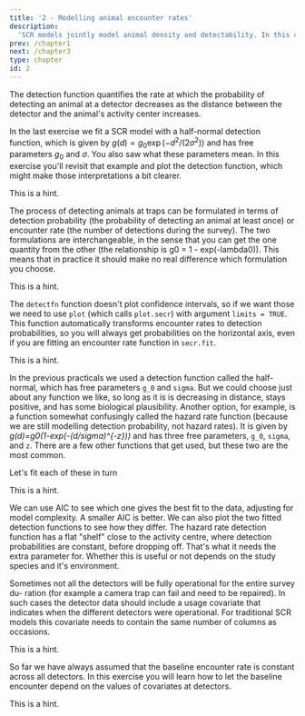 ```yaml
---
title: '2 - Modelling animal encounter rates'
description:
  'SCR models jointly model animal density and detectability. In this chapter, you will learn how to model animal encounter rates, or detectability, through the estimation of the detection or encounter rate function.'
prev: /chapter1
next: /chapter3
type: chapter
id: 2
---
```


<exercise id="1" title="Interpreting the detection function">

The detection function quantifies the rate at which the probability of detecting an animal at a detector decreases as the distance between the detector and the animal's activity center increases. 

In the last exercise we fit a SCR model with a half-normal detection function, which is given by $g(d)=g_0\exp(-d^2/(2\sigma^2))$ and has free parameters $g_0$ and $\sigma$. You also saw what these parameters mean. In this exercise you'll revisit that example and plot the detection function, which might make those interpretations a bit clearer.

<codeblock id="02_01">

This is a hint.

</codeblock>

</exercise>

<exercise id="2" title="Detection probability or hazard rate">

The process of detecting animals at traps can be formulated in terms of detection probability (the probability of detecting an animal at least once) or encounter rate (the number of detections during the survey). The two formulations are interchangeable, in the sense that you can get the one quantity from the other (the relationship is g0 = 1 - exp(-lambda0)). This means that in practice it should make no real difference which formulation you choose.

<codeblock id="02_02_01">

This is a hint.

</codeblock>

The `detectfn` function doesn't plot confidence intervals, so if we want those we need to use `plot` (which calls `plot.secr`) with argument `limits = TRUE`. This function automatically transforms encounter rates to detection probabilities, so you will always get probabilities on the horizontal axis, even if you are fitting an encounter rate function in `secr.fit`.

<codeblock id="02_02_02">

This is a hint.

</codeblock>

</exercise>


<exercise id="3" title="Types of detection functions">

In the previous practicals we used a detection function called the half-normal, which has free parameters `g_0` and `sigma`. But we could choose just about any function we like, so long as it is is decreasing in distance, stays positive, and has some biological plausibility. Another option, for example, is a function somewhat confusingly called the hazard rate function (because we are still modelling detection probability, not hazard rates). It is given by *g(d)=g0(1-exp(-(d/sigma)^{-z}))* and has three free parameters, `g_0`, `sigma`, and `z`. There are a few other functions that get used, but these two are the most common.

Let's fit each of these in turn 

<codeblock id="02_03">

This is a hint.

</codeblock>

We can use AIC to see which one gives the best fit to the data, adjusting for model complexity. A smaller AIC is better. We can also plot the two fitted detection functions to see how they differ. The hazard rate detection function has a flat "shelf" close to the activity centre, where detection probabilities are constant, before dropping off. That's what it needs the extra parameter for. Whether this is useful or not depends on the study species and it's environment.

</exercise>

<exercise id="4" title="Survey effort">

Sometimes not all the detectors will be fully operational for the entire survey du- ration (for example a camera trap can fail and need to be repaired). In such cases the detector data should include a usage covariate that indicates when the different detectors were operational. For traditional SCR models this covariate needs to contain the same number of columns as occasions. 

<codeblock id="02_04">

This is a hint.

</codeblock>

</exercise>

<exercise id="5" title="Adding detector covariates">

So far we have always assumed that the baseline encounter rate is constant across all detectors. In this exercise you will learn how to let the baseline encounter depend on the values of covariates at detectors. 

<codeblock id="02_05">

This is a hint.

</codeblock>

</exercise>